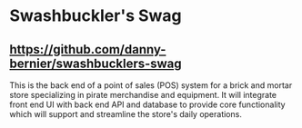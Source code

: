 # Swashbuckler's Swag
## https://github.com/danny-bernier/swashbucklers-swag

This is the back end of a point of sales (POS) system for a brick and mortar store specializing in pirate merchandise and equipment. It will integrate front end UI with back end API and database to provide core functionality which will support and streamline the store's daily operations.
